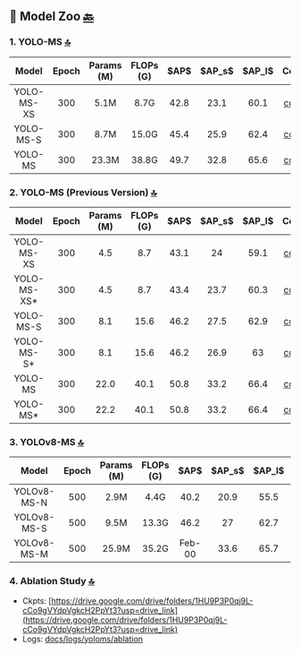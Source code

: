 ## 🏡 Model Zoo [🔙](../README.md)

### 1. YOLO-MS [🔝](#top)

<table>
  <thead align="center">
    <tr>
      <th>Model</th>
      <th>Epoch</th>
      <th>Params (M)</th>
      <th>FLOPs (G)</th>
      <th>$AP$</th>
      <th>$AP_s$</th>
      <th>$AP_l$</th>
      <th>Config</th>
      <th>🔗</th>
    </tr>
  </thead>
  <tbody align="center">
    <tr>
      <td>YOLO-MS-XS</td>
      <td>300</td>
      <td>5.1M</td>
      <td>8.7G</td>
      <td>42.8</td>
      <td>23.1</td>
      <td>60.1</td>
      <td><a href="../mmyolo/configs/yoloms/yoloms-xs_syncbn_fast_8xb32-300e_coco.py">config</a></td>
      <td>
        <a href="https://drive.google.com/file/d/198s-Iw9eF1am9bTomlRJIxf7FU-n0bWR/view?usp=sharing">model</a> |
        <a href="logs/yoloms/yoloms-xs_syncbn_fast_8xb32-300e_coco.json">Log</a>
      </td>
    </tr>
    <tr>
      <td>YOLO-MS-S</td>
      <td>300</td>
      <td>8.7M</td>
      <td>15.0G</td>
      <td>45.4</td>
      <td>25.9</td>
      <td>62.4</td>
      <td><a href="../mmyolo/configs/yoloms/yoloms-s_syncbn_fast_8xb32-300e_coco.py">config</a></td>
      <td>
        <a href="https://drive.google.com/file/d/1IeWLxH4Tq8xUlAf6byNDFO0zFBkovlWd/view?usp=sharing">model</a> |
        <a href="logs/yoloms/yoloms-s_syncbn_fast_8xb32-300e_coco.json">Log</a>
      </td>
    </tr>
    <tr>
      <td>YOLO-MS</td>
      <td>300</td>
      <td>23.3M</td>
      <td>38.8G</td>
      <td>49.7</td>
      <td>32.8</td>
      <td>65.6</td>
      <td><a href="../mmyolo/configs/yoloms/yoloms_syncbn_fast_8xb32-300e_coco.py">config</a></td>
      <td>
        <a href="https://drive.google.com/file/d/1gX4WxPGVYTM2wdLn49mPzqLSH8lXMv4x/view?usp=sharing">model</a> |
        <a href="logs/yoloms/yoloms_syncbn_fast_8xb32-300e_coco.json">Log</a>
      </td>
    </tr>
  </tbody>
</table>

### 2. YOLO-MS (Previous Version) [🔝](#top)

<table>
  <thead align="center">
    <tr>
      <th>Model</th>
      <th>Epoch</th>
      <th>Params (M)</th>
      <th>FLOPs (G)</th>
      <th>$AP$</th>
      <th>$AP_s$</th>
      <th>$AP_l$</th>
      <th>Config</th>
      <th>🔗</th>
    </tr>
  </thead>
  <tbody align="center">
    <tr>
      <td>YOLO-MS-XS</td>
      <td>300</td>
      <td>4.5</td>
      <td>8.7</td>
      <td>43.1</td>
      <td>24</td>
      <td>59.1</td>
      <td><a href="../mmyolo/configs/yoloms_previous/yoloms-xs_syncbn_fast_8xb32-300e_coco_previous.py">config</a></td>
      <td><a href="https://drive.google.com/file/d/1YDtOcPL4Ot99B1CYv9gwtjspo4TKga0C/view?usp=sharing">model</a></td>
    </tr>
    <tr>
      <td>YOLO-MS-XS*</td>
      <td>300</td>
      <td>4.5</td>
      <td>8.7</td>
      <td>43.4</td>
      <td>23.7</td>
      <td>60.3</td>
      <td><a href="../mmyolo/configs/yoloms_previous/yoloms-xs-se_syncbn_fast_8xb32-300e_coco_previous.py">config</a></td>
      <td><a href="https://drive.google.com/file/d/113tAt8xyzc2ujjN-lc8Aw2hFHDzuNgQ6/view?usp=sharing">model</a></td>
    </tr>
    <tr>
      <td>YOLO-MS-S</td>
      <td>300</td>
      <td>8.1</td>
      <td>15.6</td>
      <td>46.2</td>
      <td>27.5</td>
      <td>62.9</td>
      <td><a href="../mmyolo/configs/yoloms_previous/yoloms-s_syncbn_fast_8xb32-300e_coco_previous.py">config</a></td>
      <td><a href="https://drive.google.com/file/d/1oOQ1eaI50bXuMkFsaN8mznJsiMT-VFvB/view?usp=sharing">model</a></td>
    </tr>
    <tr>
      <td>YOLO-MS-S*</td>
      <td>300</td>
      <td>8.1</td>
      <td>15.6</td>
      <td>46.2</td>
      <td>26.9</td>
      <td>63</td>
      <td><a href="../mmyolo/configs/yoloms_previous/yoloms-s-se_syncbn_fast_8xb32-300e_coco_previous.py">config</a></td>
      <td><a href="https://drive.google.com/file/d/1m4KL7-_N_vo6CHJC7ff_6hdtDWm6jf34/view?usp=sharing">model</a></td>
    </tr>
    <tr>
      <td>YOLO-MS</td>
      <td>300</td>
      <td>22.0</td>
      <td>40.1</td>
      <td>50.8</td>
      <td>33.2</td>
      <td>66.4</td>
      <td><a href="../mmyolo/configs/yoloms_previous/yoloms_syncbn_fast_8xb32-300e_coco_previous.py">config</a></td>
      <td><a href="https://drive.google.com/file/d/1dTSv9ANrgYjCDozwx2ExeDIW9TKHAVPA/view?usp=sharing">model</a></td>
    </tr>
    <tr>
      <td>YOLO-MS*</td>
      <td>300</td>
      <td>22.2</td>
      <td>40.1</td>
      <td>50.8</td>
      <td>33.2</td>
      <td>66.4</td>
      <td><a href="../mmyolo/configs/yoloms_previous/yoloms-se_syncbn_fast_8xb32-300e_coco_previous.py">config</a></td>
      <td><a href="https://drive.google.com/file/d/1YZGflfIq7kcoX-ZQfzMExA9nhdz8AZig/view?usp=sharing">model</a></td>
    </tr>
  </tbody>
</table>

### 3. YOLOv8-MS [🔝](#top)

<table>
  <thead align="center">
    <tr>
      <th>Model</th>
      <th>Epoch</th>
      <th>Params (M)</th>
      <th>FLOPs (G)</th>
      <th>$AP$</th>
      <th>$AP_s$</th>
      <th>$AP_l$</th>
      <th>Config</th>
      <th>🔗</th>
    </tr>
  </thead>
  <tbody align="center">
    <tr>
      <td>YOLOv8-MS-N</td>
      <td>500</td>
      <td>2.9M</td>
      <td>4.4G</td>
      <td>40.2</td>
      <td>20.9</td>
      <td>55.5</td>
      <td><a href="../mmyolo/configs/yolov8_ms/yolov8-ms_n_syncbn_fast_8xb16-500e_coco.py">config</a></td>
      <td>
        <a href="https://drive.google.com/file/d/10YKI2ioJ003m7CxqFIDEH_JbmBxZBPsA/view?usp=sharing">model</a> |
        <a href="logs/yolov8-ms/yolov8-ms_n_syncbn_fast_8xb16-500e_coco.json">Log</a>
      </td>
    </tr>
    <tr>
      <td>YOLOv8-MS-S</td>
      <td>500</td>
      <td>9.5M</td>
      <td>13.3G</td>
      <td>46.2</td>
      <td>27</td>
      <td>62.7</td>
      <td><a href="../mmyolo/configs/yolov8_ms/yolov8-ms_s_syncbn_fast_8xb16-500e_coco.py">config</a></td>
      <td>
        <a href="https://drive.google.com/file/d/15QAACAMIS24DrL-SILE7JOBpM1Xb79lt/view?usp=sharing">model</a> |
        <a href="logs/yolov8-ms/yolov8-ms_s_syncbn_fast_8xb16-500e_coco.json">Log</a>
      </td>
    </tr>
    <tr>
      <td>YOLOv8-MS-M</td>
      <td>500</td>
      <td>25.9M</td>
      <td>35.2G</td>
      <td>Feb-00</td>
      <td>33.6</td>
      <td>65.7</td>
      <td><a href="../mmyolo/configs/yolov8_ms/yolov8-ms_m_syncbn_fast_8xb16-500e_coco.py">config</a></td>
      <td>
        <a href="https://drive.google.com/file/d/1w7ZV6TML9d9s2t7wR2m87-Z8Umb4Q0AQ/view?usp=sharing">model</a> |
        <a href="logs/yolov8-ms/yolov8-ms_m_syncbn_fast_8xb16-500e_coco.json">Log</a>
      </td>
    </tr>
  </tbody>
</table>

### 4. Ablation Study [🔝](#top)

- Ckpts: [https://drive.google.com/drive/folders/1HU9P3P0qj9L-cCo9gVYdpVgkcH2PpYt3?usp=drive_link](https://drive.google.com/drive/folders/1HU9P3P0qj9L-cCo9gVYdpVgkcH2PpYt3?usp=drive_link)
- Logs: [docs/logs/yoloms/ablation](./logs/yoloms/ablation)
